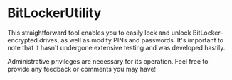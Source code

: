 # BitLockerUtility

This straightforward tool enables you to easily lock and unlock BitLocker-encrypted drives, as well as modify PINs and passwords. It's important to note that it hasn't undergone extensive testing and was developed hastily.

Administrative privileges are necessary for its operation. Feel free to provide any feedback or comments you may have!



